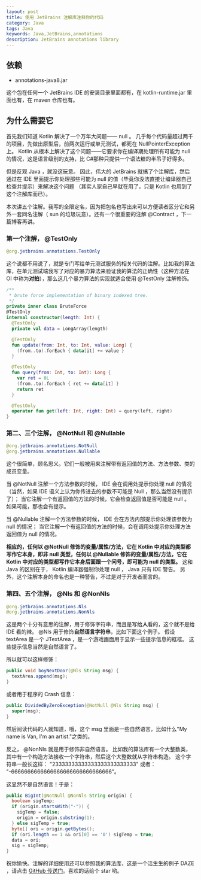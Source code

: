 ```yaml
---
layout: post
title: 使用 JetBrains 注解库注释你的代码
category: Java
tags: Java
keywords: Java,JetBrains,annotations
description: JetBrains annotations library
---
```


## 依赖

+ annotations-java8.jar

这个包在任何一个 JetBrains IDE 的安装目录里面都有，在 kotlin-runtime.jar 里面也有，在 maven 仓库也有。

## 为什么需要它

首先我们知道 Kotlin 解决了一个万年大问题—— null 。
几乎每个代码量超过两千的项目，先做出原型后，前两次运行或单元测试，都死在 NullPointerException 上。
Kotlin 从根本上解决了这个问题——它要求你在编译期处理所有可能为 null 的情况，这是语言级别的支持，比 C#那种只提供一个语法糖的半吊子好得多。

但是反观 Java ，就没这玩意。
因此，伟大的 JetBrains 就搞了个注解库，然后通过在 IDE 里面提示你处理那些可能为 null 的值（毕竟你没法直接让编译器自己检查并提示）来解决这个问题
（其实人家自己早就在用了，只是 Kotlin 也用到了这个注解库而已）。

本次讲五个注解。我写的全限定名，因为把包名也写出来可以方便读者区分它和另外一套同名注解（ sun 的垃圾玩意）。还有一个很重要的注解 @Contract ，下一篇博客再讲。

### 第一个注解， @TestOnly

```java
@org.jetbrains.annotations.TestOnly
```

这个说都不用说了，就是专门写给单元测试服务的相关代码的注解。比如我的算法库，在单元测试端我写了对应的暴力算法来验证我的算法的正确性（这种方法在 OI 中称为**对拍**），那么这几个暴力算法的实现就适合使用 @TestOnly 注解修饰。

```kotlin
/**
 * brute force implementation of binary indexed tree.
 */
private inner class BruteForce
@TestOnly
internal constructor(length: Int) {
  @TestOnly
  private val data = LongArray(length)

  @TestOnly
  fun update(from: Int, to: Int, value: Long) {
    (from..to).forEach { data[it] += value }
  }

  @TestOnly
  fun query(from: Int, to: Int): Long {
    var ret = 0L
    (from..to).forEach { ret += data[it] }
    return ret
  }

  @TestOnly
  operator fun get(left: Int, right: Int) = query(left, right)
}
```

### 第二、三个注解， @NotNull 和 @Nullable

```java
@org.jetbrains.annotations.NotNull
@org.jetbrains.annotations.Nullable
```

这个很简单，顾名思义。它们一般被用来注解带有返回值的方法、方法参数、类的成员变量。

当 @NotNull 注解一个方法参数的时候， IDE 会在调用处提示你处理 null 的情况（当然，如果 IDE 语义上认为你传进去的参数不可能是 Null ，那么当然没有提示了）；
当它注解一个有返回值的方法的时候，它会检查返回值是否可能是 null 。如果可能，那也会有提示。

当 @Nullable 注解一个方法参数的时候， IDE 会在方法内部提示你处理该参数为 null 的情况；
当它注解一个有返回值的方法的时候，会在调用处提示你处理方法返回值为 null 的情况。

**相应的，任何以 @NotNull 修饰的变量/属性/方法，它在 Kotlin 中对应的类型都写作它本身，即非 null 类型，任何以 @Nullable 修饰的变量/属性/方法，它在 Kotlin 中对应的类型都写作它本身后面跟一个问号，即可能为 null 的类型。**
这和 Java 的区别在于， Kotlin 编译器强制你处理 null ， Java 只有 IDE 警告。
另外，这个注解本身的命名也是一种警告，不过是对于开发者而言的。

### 第四、五个注解， @Nls 和 @NonNls

```java
@org.jetbrains.annotations.Nls
@org.jetbrains.annotations.NonNls
```

这是两个十分有意思的注解，用于修饰字符串，而且是写给**人**看的，这个就不是给 IDE 看的辣。
@Nls 用于修饰**自然语言字符串**，比如下面这个例子。
假设 textArea 是一个 JTextArea ，是一个游戏画面用于显示一些提示信息的框框。
这些提示信息当然是自然语言了。

所以就可以这样修饰：

```java
public void boyNextDoor(@Nls String msg) {
  textArea.append(msg);
}
```

或者用于程序的 Crash 信息：

```java
public DividedByZeroException(@NotNull @Nls String msg) {
  super(msg);
}
```

然后阅读代码的人就知道，哦，这个 msg 里面是一些自然语言，比如什么"My name is Van, I'm an artist."之类的。

反之， @NonNls 就是用于修饰非自然语言。
比如我的算法库有一个大整数类，其中有一个构造方法接收一个字符串，然后这个大整数就从字符串构造。
这个字符串一般长这样： "23333333333333333333333333" 或者： "-6666666666666666666666666666666"。

这显然不是自然语言！于是：

```java
public BigInt(@NotNull @NonNls String origin) {
  boolean sigTemp;
  if (origin.startsWith("-")) {
    sigTemp = false;
    origin = origin.substring(1);
  } else sigTemp = true;
  byte[] ori = origin.getBytes();
  if (ori.length == 1 && ori[0] == '0') sigTemp = true;
  data = ori;
  sig = sigTemp;
}
```

祝你愉快。注解的详细使用还可以参照我的算法库，这是一个活生生的例子 DAZE ，请点击 [GitHub 传送门](https://github.com/ice1000/algo4j)。喜欢的话给个 star 哟。
